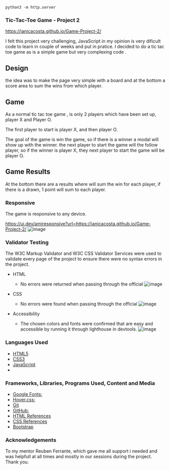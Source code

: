 `python3 -m http.server`

### Tic-Tac-Toe Game - Project 2

https://janicacosta.github.io/Game-Project-2/

I felt this project very challenging, JavaScript in my opinion is very dificult code to learn in couple of weeks and put in pratice.
I decided to do a tic tac toe game as is a simple game but very complexing code .


## Design

the idea was to make the page very simple with a board and at the bottom a score area to sum the wins from which player.

## Game

As a normal tic tac toe game , is only 2 players which have been set up, player X and Player O.

The first player to start is player X, and then player O.

The goal of the game is win the game, so if there is a winner a modal will show up with the winner. the next player to start the game will the follow player, so if the winner is player X, they next player to start the game will be player O.

## Game Results

At the bottom there are a results where will sum the win for each player, if there is a drawn, 1 point will sum to each player.

### Responsive

The game is responsive to any device. 

https://ui.dev/amiresponsive?url=https://janicacosta.github.io/Game-Project-2/
![image](https://user-images.githubusercontent.com/117991189/224378866-3dd6ba8e-cdc5-4931-8abc-d77dc40434f2.png)


### Validator Testing

The W3C Markup Validator and W3C CSS Validator Services were used to validate every page of the project to ensure there were no syntax errors in the project.

- HTML
    - No errors were returned when passing through the official
![image](https://user-images.githubusercontent.com/117991189/224350215-1f056338-cb05-4b50-b10f-7ae2d12d1d3f.png)
    
   
- CSS
    - No errors were found when passing through the official 
![image](https://user-images.githubusercontent.com/117991189/224350729-c198529c-f2a2-49e2-88dc-7cf7ef5246ae.png)
   

- Accessibility 
    - The chosen colors and fonts were confirmed that are easy and accessible by running it through lighthouse in devtools.
![image](https://user-images.githubusercontent.com/117991189/224351528-16c4893d-fcf2-453c-a33e-d0378a3bcc76.png)

### Languages Used

-   [HTML5](https://en.wikipedia.org/wiki/HTML5)
-   [CSS3](https://en.wikipedia.org/wiki/Cascading_Style_Sheets)
-   [JavaScript](https://en.wikipedia.org/wiki/JavaScript)
-   

### Frameworks, Libraries, Programs Used, Content and Media

- [Google Fonts:](https://fonts.google.com/)
- [Hover.css:](https://ianlunn.github.io/Hover/)
- [Git](https://git-scm.com/)
- [GitHub:](https://github.com/)
- [HTML References](https://www.w3schools.com/html/)
- [CSS References](https://www.w3schools.com/css/)
- [Bootstrap](https://getbootstrap.com/)

### Acknowledgements

To my mentor Reuben Ferrante, which gave me all support i needed and was helpfull at all times and mostly in our sessions during the project. Thank you.







